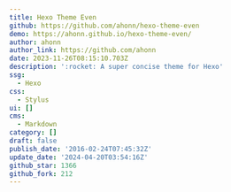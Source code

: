 ```yaml
---
title: Hexo Theme Even
github: https://github.com/ahonn/hexo-theme-even
demo: https://ahonn.github.io/hexo-theme-even/
author: ahonn
author_link: https://github.com/ahonn
date: 2023-11-26T08:15:10.703Z
description: ':rocket: A super concise theme for Hexo'
ssg:
  - Hexo
css:
  - Stylus
ui: []
cms:
  - Markdown
category: []
draft: false
publish_date: '2016-02-24T07:45:32Z'
update_date: '2024-04-20T03:54:16Z'
github_star: 1366
github_fork: 212
---
```

